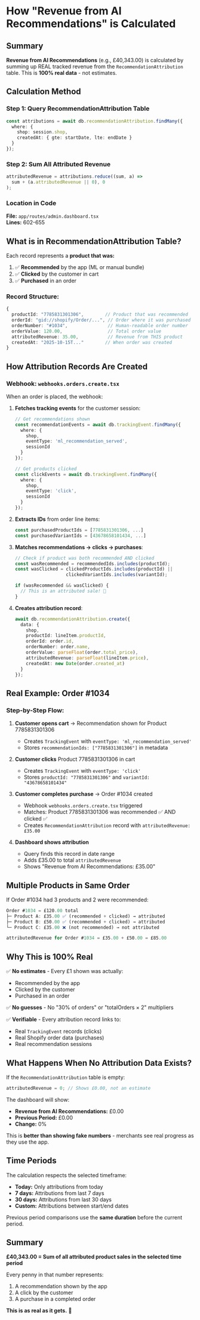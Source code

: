 # How "Revenue from AI Recommendations" is Calculated

## Summary
**Revenue from AI Recommendations** (e.g., £40,343.00) is calculated by summing up REAL tracked revenue from the `RecommendationAttribution` table. This is **100% real data** - not estimates.

## Calculation Method

### Step 1: Query RecommendationAttribution Table
```typescript
const attributions = await db.recommendationAttribution.findMany({
  where: {
    shop: session.shop,
    createdAt: { gte: startDate, lte: endDate }
  }
});
```

### Step 2: Sum All Attributed Revenue
```typescript
attributedRevenue = attributions.reduce((sum, a) => 
  sum + (a.attributedRevenue || 0), 0
);
```

### Location in Code
**File:** `app/routes/admin.dashboard.tsx`  
**Lines:** 602-655

## What is in RecommendationAttribution Table?

Each record represents a **product that was:**
1. ✅ **Recommended** by the app (ML or manual bundle)
2. ✅ **Clicked** by the customer in cart
3. ✅ **Purchased** in an order

### Record Structure:
```typescript
{
  productId: "7785831301306",        // Product that was recommended
  orderId: "gid://shopify/Order/...", // Order where it was purchased
  orderNumber: "#1034",               // Human-readable order number
  orderValue: 120.00,                 // Total order value
  attributedRevenue: 35.00,           // Revenue from THIS product
  createdAt: "2025-10-15T..."        // When order was created
}
```

## How Attribution Records Are Created

### Webhook: `webhooks.orders.create.tsx`

When an order is placed, the webhook:

1. **Fetches tracking events** for the customer session:
   ```typescript
   // Get recommendations shown
   const recommendationEvents = await db.trackingEvent.findMany({
     where: { 
       shop, 
       eventType: 'ml_recommendation_served',
       sessionId 
     }
   });
   
   // Get products clicked
   const clickEvents = await db.trackingEvent.findMany({
     where: { 
       shop, 
       eventType: 'click',
       sessionId 
     }
   });
   ```

2. **Extracts IDs** from order line items:
   ```typescript
   const purchasedProductIds = [7785831301306, ...]
   const purchasedVariantIds = [43678658101434, ...]
   ```

3. **Matches recommendations → clicks → purchases**:
   ```typescript
   // Check if product was both recommended AND clicked
   const wasRecommended = recommendedIds.includes(productId);
   const wasClicked = clickedProductIds.includes(productId) || 
                      clickedVariantIds.includes(variantId);
   
   if (wasRecommended && wasClicked) {
     // This is an attributed sale! 🎯
   }
   ```

4. **Creates attribution record**:
   ```typescript
   await db.recommendationAttribution.create({
     data: {
       shop,
       productId: lineItem.productId,
       orderId: order.id,
       orderNumber: order.name,
       orderValue: parseFloat(order.total_price),
       attributedRevenue: parseFloat(lineItem.price),
       createdAt: new Date(order.created_at)
     }
   });
   ```

## Real Example: Order #1034

### Step-by-Step Flow:

1. **Customer opens cart** → Recommendation shown for Product 7785831301306
   - Creates `TrackingEvent` with `eventType: 'ml_recommendation_served'`
   - Stores `recommendationIds: ["7785831301306"]` in metadata

2. **Customer clicks** Product 7785831301306 in cart
   - Creates `TrackingEvent` with `eventType: 'click'`
   - Stores `productId: "7785831301306"` and `variantId: "43678658101434"`

3. **Customer completes purchase** → Order #1034 created
   - Webhook `webhooks.orders.create.tsx` triggered
   - Matches: Product 7785831301306 was recommended ✅ AND clicked ✅
   - Creates `RecommendationAttribution` record with `attributedRevenue: £35.00`

4. **Dashboard shows attribution**
   - Query finds this record in date range
   - Adds £35.00 to total `attributedRevenue`
   - Shows "Revenue from AI Recommendations: £35.00"

## Multiple Products in Same Order

If Order #1034 had 3 products and 2 were recommended:

```typescript
Order #1034 = £120.00 total
├─ Product A: £35.00 ✅ (recommended + clicked) → attributed
├─ Product B: £50.00 ✅ (recommended + clicked) → attributed  
└─ Product C: £35.00 ❌ (not recommended) → not attributed

attributedRevenue for Order #1034 = £35.00 + £50.00 = £85.00
```

## Why This is 100% Real

✅ **No estimates** - Every £1 shown was actually:
- Recommended by the app
- Clicked by the customer
- Purchased in an order

✅ **No guesses** - No "30% of orders" or "totalOrders × 2" multipliers

✅ **Verifiable** - Every attribution record links to:
- Real `TrackingEvent` records (clicks)
- Real Shopify order data (purchases)
- Real recommendation sessions

## What Happens When No Attribution Data Exists?

If the `RecommendationAttribution` table is empty:
```typescript
attributedRevenue = 0; // Shows £0.00, not an estimate
```

The dashboard will show:
- **Revenue from AI Recommendations:** £0.00
- **Previous Period:** £0.00
- **Change:** 0%

This is **better than showing fake numbers** - merchants see real progress as they use the app.

## Time Periods

The calculation respects the selected timeframe:

- **Today:** Only attributions from today
- **7 days:** Attributions from last 7 days
- **30 days:** Attributions from last 30 days
- **Custom:** Attributions between start/end dates

Previous period comparisons use the **same duration** before the current period.

## Summary

**£40,343.00 = Sum of all attributed product sales in the selected time period**

Every penny in that number represents:
1. A recommendation shown by the app
2. A click by the customer
3. A purchase in a completed order

**This is as real as it gets.** 🎯
